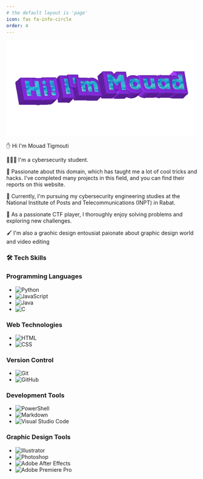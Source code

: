 ```yaml
---
# the default layout is 'page'
icon: fas fa-info-circle
order: 4
---
```


![Hi](/media/About%20me/mouad2.gif)

✋ Hi I'm Mouad Tigmouti

🧑🏻‍💻 I'm a cybersecurity student.

🔐 Passionate about this domain, which has taught me a lot of cool tricks and hacks. I've completed many projects in this field, and you can find their reports on this website.

🏫 Currently, I'm pursuing my cybersecurity engineering studies at the National Institute of Posts and Telecommunications (INPT) in Rabat.

🚩 As a passionate CTF player, I thoroughly enjoy solving problems and exploring new challenges.

🖌️ I'm also a graohic design entousiat paionate about graphic design world and video editing 

### 🛠 Tech Skills

### Programming Languages
- ![Python](https://img.shields.io/badge/-Python-5d34a5?style=for-the-badge&logo=python&logoColor=blue)
- ![JavaScript](https://img.shields.io/badge/-JavaScript-5d34a5?style=for-the-badge&logo=javascript)
- ![Java](https://img.shields.io/badge/-Java-5d34a5?style=for-the-badge&logo=Java&logoColor=FFA518)
- ![C](https://img.shields.io/badge/-C-5d34a5?style=for-the-badge&logo=C&logoColor=A8B9CC)

### Web Technologies
- ![HTML](https://img.shields.io/badge/-HTML-5d34a5?style=for-the-badge&logo=HTML5)
- ![CSS](https://img.shields.io/badge/-CSS-5d34a5?style=for-the-badge&logo=CSS3&logoColor=1572B6)

### Version Control
- ![Git](https://img.shields.io/badge/-Git-5d34a5?style=for-the-badge&logo=git)
- ![GitHub](https://img.shields.io/badge/-GitHub-5d34a5?style=for-the-badge&logo=github)

### Development Tools
- ![PowerShell](https://img.shields.io/badge/PowerShell-%235d34a5.svg?style=for-the-badge&logo=powershell&logoColor=white)
- ![Markdown](https://img.shields.io/badge/-Markdown-5d34a5?style=for-the-badge&logo=markdown)
- ![Visual Studio Code](https://img.shields.io/badge/-Visual%20Studio%20Code-5d34a5?style=for-the-badge&logo=visual-studio-code&logoColor=007ACC)

### Graphic Design Tools
- ![Illustrator](https://img.shields.io/badge/-Illustrator-5d34a5?style=for-the-badge&logo=adobe-illustrator)
- ![Photoshop](https://img.shields.io/badge/-Photoshop-5d34a5?style=for-the-badge&logo=adobe-photoshop)
- ![Adobe After Effects](https://img.shields.io/badge/After%20Effects-5d34a5.svg?style=for-the-badge&logo=Adobe%20After%20Effects&logoColor=black)
- ![Adobe Premiere Pro](https://img.shields.io/badge/Adobe%20Premiere%20Pro-5d34a5.svg?style=for-the-badge&logo=Adobe%20Premiere%20Pro&logoColor=black)
